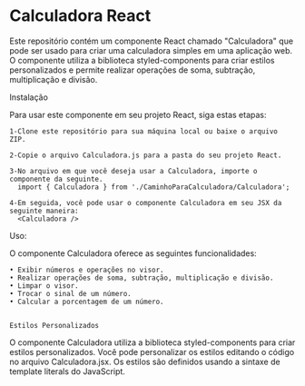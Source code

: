 # Calculadora React

Este repositório contém um componente React chamado "Calculadora" que pode ser usado para criar uma calculadora simples em uma aplicação web.
O componente utiliza a biblioteca styled-components para criar estilos personalizados e permite realizar operações de soma, subtração, multiplicação e divisão.

Instalação

Para usar este componente em seu projeto React, siga estas etapas:

    1-Clone este repositório para sua máquina local ou baixe o arquivo ZIP.

    2-Copie o arquivo Calculadora.js para a pasta do seu projeto React.

    3-No arquivo em que você deseja usar a Calculadora, importe o componente da seguinte.
      import { Calculadora } from './CaminhoParaCalculadora/Calculadora';

    4-Em seguida, você pode usar o componente Calculadora em seu JSX da seguinte maneira:
      <Calculadora />

   Uso:

   O componente Calculadora oferece as seguintes funcionalidades:

    • Exibir números e operações no visor.
    • Realizar operações de soma, subtração, multiplicação e divisão.
    • Limpar o visor.
    • Trocar o sinal de um número.
    • Calcular a porcentagem de um número.


    Estilos Personalizados

O componente Calculadora utiliza a biblioteca styled-components para criar estilos personalizados.
Você pode personalizar os estilos editando o código no arquivo Calculadora.jsx. Os estilos são definidos usando a sintaxe de template literals do JavaScript.
